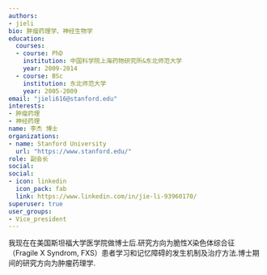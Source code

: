 ```yaml
---
authors:
- jieli
bio: 肿瘤药理学、神经生物学
education:
  courses:
  - course: PhD
    institution: 中国科学院上海药物研究所&东北师范大学
    year: 2009-2014
  - course: BSc
    institution: 东北师范大学
    year: 2005-2009
email: "jieli616@stanford.edu"
interests:
- 肿瘤药理
- 神经药理
name: 李杰 博士
organizations:
- name: Stanford University
  url: "https://www.stanford.edu/"
role: 副会长
social:
social:
- icon: linkedin
  icon_pack: fab
  link: https://www.linkedin.com/in/jie-li-93960170/
superuser: true
user_groups:
- Vice_president
---
```


我现在在美国斯坦福大学医学院做博士后.研究方向为脆性X染色体综合征（Fragile X Syndrom, FXS）患者学习和记忆障碍的发生机制及治疗方法.博士期间的研究方向为肿瘤药理学.
